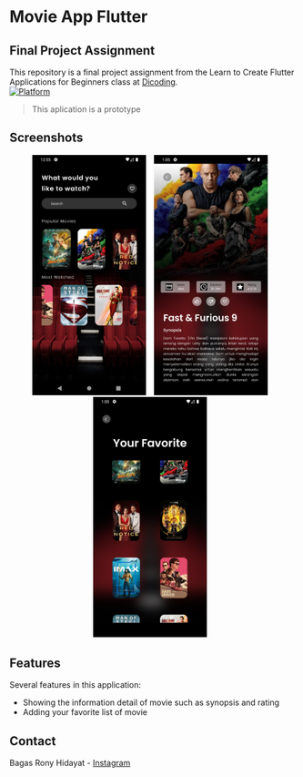 # Movie App Flutter

## Final Project Assignment
This repository is a final project assignment from the Learn to Create Flutter Applications for Beginners class at [Dicoding](dicoding.com).<br>
[![Platform](https://img.shields.io/badge/Platform-flutter-blue.svg)](http://developer.android.com/index.html)
> This aplication is a prototype

## Screenshots

<p align="center">
    <img src="/screenshots/home.png"
        alt="Homescreen"    
        style="margin-right: 10px;"    
        width="200" />
    <img src="/screenshots/detail.png"
        alt="Detail information"    
        style="margin-right: 10px;"    
        width="200" />
    <img src="/screenshots/fav.png"
        alt="Favorite page"    
        style="margin-right: 10px;"    
        width="200" />
</p>

## Features
Several features in this application:
* Showing the information detail of movie such as synopsis and rating
* Adding your favorite list of movie

## Contact
Bagas Rony Hidayat - [Instagram](https://www.instagram.com/ronyzs_/)
